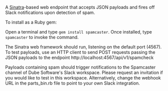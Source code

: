 A [Sinatra](https://sinatrarb.com/)-based web endpoint that accepts JSON payloads and fires off Slack notifications upon detection of spam.

To install as a Ruby gem:

Open a terminal and type `gem install spamcaster`.
Once installed, type `spamcaster` to invoke the command.

The Sinatra web framework should run, listening on the default port (4567).
To test payloads, use an HTTP client to send POST requests passing the JSON payloads to the endpoint http://localhost:4567/api/v1/spamcheck

Payloads containing spam should trigger notifications to the Spamcaster channel of Dube Software's Slack workspace. Please request an invitation if you would like to test in this workspace. Alternatively, change the webhook URL in the parts_bin.rb file to point to your own Slack integration.
